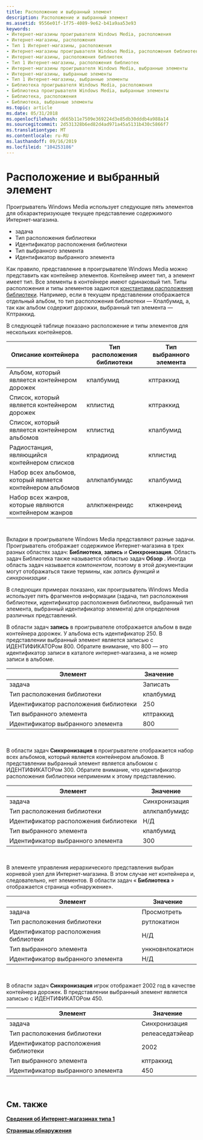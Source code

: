 ```yaml
---
title: Расположение и выбранный элемент
description: Расположение и выбранный элемент
ms.assetid: 9556e01f-1f75-4089-9e62-b41a9aa53e93
keywords:
- Интернет-магазины проигрывателя Windows Media, расположения
- Интернет-магазины, расположения
- Тип 1 Интернет-магазины, расположения
- Интернет-магазины проигрывателя Windows Media, расположения библиотек
- Интернет-магазины, расположения библиотек
- Тип 1 Интернет-магазины, расположения библиотек
- Интернет-магазины проигрывателя Windows Media, выбранные элементы
- Интернет-магазины, выбранные элементы
- Тип 1 Интернет-магазины, выбранные элементы
- Библиотека проигрывателя Windows Media, расположения
- Библиотека проигрывателя Windows Media, выбранные элементы
- Библиотека, расположения
- Библиотека, выбранные элементы
ms.topic: article
ms.date: 05/31/2018
ms.openlocfilehash: d665b11e7509e369224d3e85db30dddb4a988a14
ms.sourcegitcommit: 2d531328b6ed82d4ad971a45a5131b430c5866f7
ms.translationtype: MT
ms.contentlocale: ru-RU
ms.lasthandoff: 09/16/2019
ms.locfileid: "104253186"
---
```

# <a name="location-and-selected-item"></a>Расположение и выбранный элемент

Проигрыватель Windows Media использует следующие пять элементов для обхарактеризующее текущее представление содержимого Интернет-магазина.

-   задача
-   Тип расположения библиотеки
-   Идентификатор расположения библиотеки
-   Тип выбранного элемента
-   Идентификатор выбранного элемента

Как правило, представление в проигрывателе Windows Media можно представить как контейнер элементов. Контейнер имеет тип, а элемент имеет тип. Все элементы в контейнере имеют одинаковый тип. Типы расположения и типы элементов задаются [константами расположения библиотеки](library-location-constants.md). Например, если в текущем представлении отображается отдельный альбом, то тип расположения библиотеки — Кпалбумид, а, так как альбом содержит дорожки, выбранный тип элемента — Кптраккид.

В следующей таблице показано расположение и типы элементов для нескольких контейнеров.



| Описание контейнера                              | Тип расположения библиотеки | Тип выбранного элемента |
|-------------------------------------------------------|-----------------------|--------------------|
| Альбом, который является контейнером дорожек                | кпалбумид             | кптраккид          |
| Список, который является контейнером дорожек                  | кплистид              | кптраккид          |
| Список, который является контейнером альбомов                  | кплистид              | кпалбумид          |
| Радиостанция, являющийся контейнером списков          | кпрадиоид             | кплистид           |
| Набор всех альбомов, который является контейнером альбомов | аллкпалбумидс         | кпалбумид          |
| Набор всех жанров, которые являются контейнером жанров | аллкпженреидс         | кпженреид          |



 

Вкладки в проигрывателе Windows Media представляют разные задачи. Проигрыватель отображает содержимое Интернет-магазина в трех разных областях задач: **Библиотека**, **запись** и **Синхронизация**. Область задач Библиотека также называется областью задач **Обзор** . Иногда область задач называется *компонентом*, поэтому в этой документации могут отображаться такие термины, как *запись функций* и *синхронизации* .

В следующих примерах показано, как проигрыватель Windows Media использует пять фрагментов информации (задача, тип расположения библиотеки, идентификатор расположения библиотеки, выбранный тип элемента, выбранный идентификатор элемента) для определения различных представлений.

В области задач **запись** в проигрывателе отображается альбом в виде контейнера дорожек. У альбома есть идентификатор 250. В представлении выбранный элемент является записью с ИДЕНТИФИКАТОРом 800. Обратите внимание, что 800 — это идентификатор записи в каталоге интернет-магазина, а не номер записи в альбоме.



| Элемент                  | Значение     |
|-----------------------|-----------|
| задача                  | Записать      |
| Тип расположения библиотеки | кпалбумид |
| Идентификатор расположения библиотеки   | 250       |
| Тип выбранного элемента    | кптраккид |
| Идентификатор выбранного элемента      | 800       |



 

В области задач **Синхронизация** в проигрывателе отображается набор всех альбомов, который является контейнером альбомов. В представлении выбранный элемент является альбомом с ИДЕНТИФИКАТОРом 300. Обратите внимание, что идентификатор расположения библиотеки неприменим к этому представлению.



| Элемент                  | Значение         |
|-----------------------|---------------|
| задача                  | Синхронизация          |
| Тип расположения библиотеки | аллкпалбумидс |
| Идентификатор расположения библиотеки   | Н/Д           |
| Тип выбранного элемента    | кпалбумид     |
| Идентификатор выбранного элемента      | 300           |



 

В элементе управления иерархического представления выбран корневой узел для Интернет-магазина. В этом случае нет контейнера и, следовательно, нет элементов. В области задач « **Библиотека** » отображается страница «обнаружение».



| Элемент                  | Значение           |
|-----------------------|-----------------|
| задача                  | Просмотреть          |
| Тип расположения библиотеки | рутлокатион    |
| Идентификатор расположения библиотеки   | Н/Д             |
| Тип выбранного элемента    | ункновнлокатион |
| Идентификатор выбранного элемента      | Н/Д             |



 

В области задач **Синхронизация** игрок отображает 2002 год в качестве контейнера дорожек. В представлении выбранный элемент является записью с ИДЕНТИФИКАТОРом 450.



| Элемент                  | Значение           |
|-----------------------|-----------------|
| задача                  | Синхронизация            |
| Тип расположения библиотеки | релеаседатэйеар |
| Идентификатор расположения библиотеки   | 2002            |
| Тип выбранного элемента    | кптраккид       |
| Идентификатор выбранного элемента      | 450             |



 

## <a name="related-topics"></a>См. также

<dl> <dt>

[**Сведения об Интернет-магазинах типа 1**](about-type-1-online-stores.md)
</dt> <dt>

[**Страницы обнаружения**](discovery-pages.md)
</dt> </dl>

 

 




